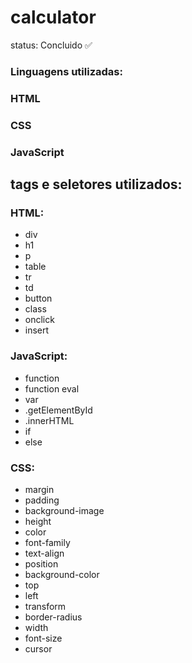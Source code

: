 # calculator
status: Concluido ✅

### Linguagens utilizadas:
### HTML
### CSS
### JavaScript

## tags e seletores utilizados:
### HTML:
+ div
+ h1
+ p
+ table
+ tr
+ td
+ button
+ class
+ onclick
+ insert

### JavaScript:
+ function
+ function eval
+ var
+ .getElementById
+ .innerHTML
+ if
+ else


### CSS:
+ margin
+ padding
+ background-image
+ height
+ color
+ font-family
+ text-align
+ position
+ background-color
+ top
+ left
+ transform
+ border-radius
+ width
+ font-size
+ cursor
